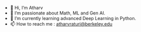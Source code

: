 - 👋 Hi, I’m Atharv
- 👀 I’m passionate about Math, ML and Gen AI. 
- 🌱 I’m currently learning advanced Deep Learning in Python.
- 📫 How to reach me : atharvraturi@berkeley.edu

<!---
Tengu1327/Tengu1327 is a ✨ special ✨ repository because its `README.md` (this file) appears on your GitHub profile.
You can click the Preview link to take a look at your changes.
--->
